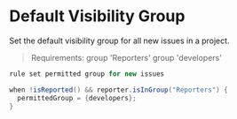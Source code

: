 Default Visibility Group 
====================
Set the default visibility group for all new issues in a project.

>Requirements:
>    group 'Reporters'
>    group 'developers'

```java
rule set permitted group for new issues

when !isReported() && reporter.isInGroup("Reporters") {
  permittedGroup = {developers};
}
```
